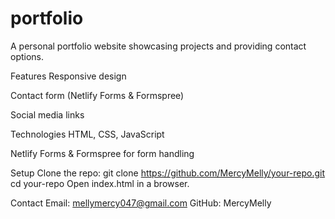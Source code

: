 # portfolio

A personal portfolio website showcasing projects and providing contact options.

Features
Responsive design

Contact form (Netlify Forms & Formspree)

Social media links

Technologies
HTML, CSS, JavaScript

Netlify Forms & Formspree for form handling

Setup
Clone the repo:
git clone https://github.com/MercyMelly/your-repo.git
cd your-repo
Open index.html in a browser.

Contact
Email: mellymercy047@gmail.com
GitHub: MercyMelly

